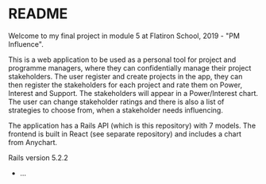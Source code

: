 # README

Welcome to my final project in module 5 at Flatiron School, 2019 - "PM Influence".

This is a web application to be used as a personal tool for project and programme managers, where they can confidentially manage their project stakeholders. The user register and create projects in the app, they can then register the stakeholders for each project and rate them on Power, Interest and Support. The stakeholders will appear in a Power/Interest chart. The user can change stakeholder ratings and there is also a list of strategies to choose from, when a stakeholder needs influencing.

The application has a Rails API (which is this repository) with 7 models. The frontend is built in React (see separate repository) and includes a chart from Anychart.

 Rails version 5.2.2


* ...
